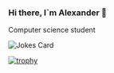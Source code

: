 ### Hi there, I`m Alexander 👋
Computer science student

![Jokes Card](https://readme-jokes.vercel.app/api)

[![trophy](https://github-profile-trophy.vercel.app/?username=ArcticDew)](https://github.com/ryo-ma/github-profile-trophy)

<!--
**ArcticDew/ArcticDew** is a ✨ _special_ ✨ repository because its `README.md` (this file) appears on your GitHub profile.

Here are some ideas to get you started:

- 🔭 I’m currently working on ...
- 🌱 I’m currently learning ...
- 👯 I’m looking to collaborate on ...
- 🤔 I’m looking for help with ...
- 💬 Ask me about ...
- 📫 How to reach me: ...
- 😄 Pronouns: ...
- ⚡ Fun fact: ...
-->
